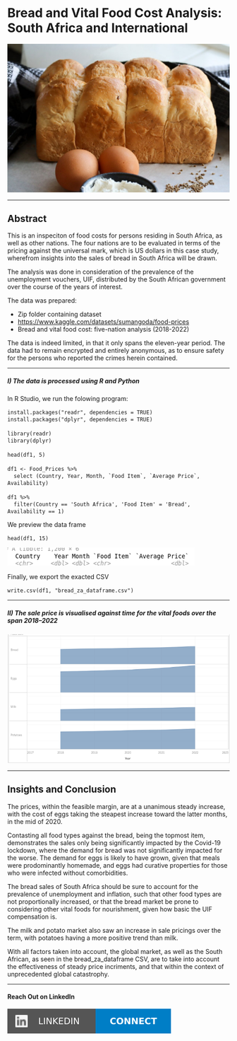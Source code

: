 # Bread and Vital Food Cost Analysis: South Africa and International

![](https://github.com/msizimkhize/Bread-and-Vital-Food-Cost-Analysis-South-Africa-and-International-/blob/main/IMG/Mosbolletjie-Bread-1200x800.jpg?raw=true)

***
## Abstract
This is an inspeciton of food costs for persons residing in South Africa, as well as other nations. The four nations are to be evaluated in terms of the pricing against the universal mark, which is US dollars in this case study, wherefrom insights into the sales of bread in South Africa will be drawn.

The analysis was done in consideration of the prevalence of the unemployment vouchers, UIF, distributed by the South African government over the course of the years of interest.

The data was prepared:
- Zip folder containing dataset
- https://www.kaggle.com/datasets/sumangoda/food-prices
- Bread and vital food cost: five-nation analysis (2018-2022)

The data is indeed limited, in that it only spans the eleven-year period. The data had to remain encrypted and entirely anonymous, as to ensure safety for the persons who reported the crimes herein contained.


***
##### I) The data is processed using R and Python

In R Studio, we run the folowing program:

```
install.packages("readr", dependencies = TRUE)
install.packages("dplyr", dependencies = TRUE)

library(readr)
library(dplyr)

head(df1, 5)

df1 <- Food_Prices %>%
  select (Country, Year, Month, `Food Item`, `Average Price`, Availability)

df1 %>%
  filter(Country == 'South Africa', 'Food Item' = 'Bread', Availability == 1)
```
We preview the data frame
```
head(df1, 15)
```

![](https://github.com/msizimkhize/Bread-and-Vital-Food-Cost-Analysis-South-Africa-and-International-/blob/main/IMG/crop%20headers.png?raw=true)

Finally, we export the exacted CSV

```
write.csv(df1, "bread_za_dataframe.csv")
```

***
##### II) The sale price is visualised against time for the vital foods over the span 2018–2022 

![](https://github.com/msizimkhize/Bread-and-Vital-Food-Cost-Analysis-South-Africa-and-International-/blob/main/IMG/bread.png?raw=true)

***
## Insights and Conclusion

The prices, within the feasible margin, are at a unanimous steady increase, with the cost of eggs taking the steapest increase toward the latter months, in the mid of 2020.

Contasting all food types against the bread, being the topmost item, demonstrates the sales only being significantly impacted by the Covid-19 lockdown, where the demand for bread was not significantly impacted for the worse. The demand for eggs is likely to have grown, given that meals were prodominantly homemade, and eggs had curative properties for those who were infected without comorbidities.

The bread sales of South Africa should be sure to account for the prevalence of unemployment and inflation, such that other food types are not proportionally increased, or that the bread market be prone to considering other vital foods for nourishment, given how basic the UIF compensation is.

The milk and potato market also saw an increase in sale pricings over the term, with potatoes having a more positive trend than milk.

With all factors taken into account, the global market, as well as the South African, as seen in the bread_za_dataframe CSV, are to take into account the effectiveness of steady price incriments, and that within the context of unprecedented global catastrophy.
***
#### Reach Out on LinkedIn

![](https://raw.githubusercontent.com/msizimkhize/Bread-and-Vital-Food-Cost-Analysis-South-Africa-and-International-/b567ed529300d59fa217a1de87dad558d7912406/IMG/68747470733a2f2f696d672e736869656c64732e696f2f62616467652f4c696e6b6564496e2d436f6e6e6563742d626c75653f7374796c653d666f722d7468652d6261646765266c6f676f3d6c696e6b6564696e.svg)
